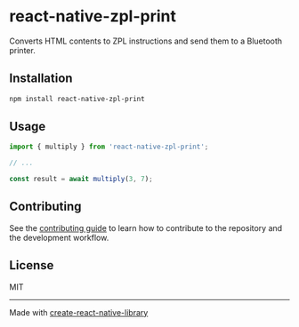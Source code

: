 # react-native-zpl-print

Converts HTML contents to ZPL instructions and send them to a Bluetooth printer.

## Installation

```sh
npm install react-native-zpl-print
```

## Usage

```js
import { multiply } from 'react-native-zpl-print';

// ...

const result = await multiply(3, 7);
```

## Contributing

See the [contributing guide](CONTRIBUTING.md) to learn how to contribute to the repository and the development workflow.

## License

MIT

---

Made with [create-react-native-library](https://github.com/callstack/react-native-builder-bob)
